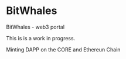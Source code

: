# BitWhales
BitWhales - web3 portal

This is is a work in progress.

Minting DAPP on the CORE and Ethereun Chain
